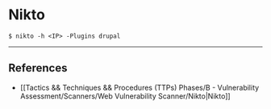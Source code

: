 # Nikto

`$ nikto -h <IP> -Plugins drupal`

---
## References

- [[Tactics && Techniques && Procedures (TTPs) Phases/B - Vulnerability Assessment/Scanners/Web Vulnerability Scanner/Nikto|Nikto]]